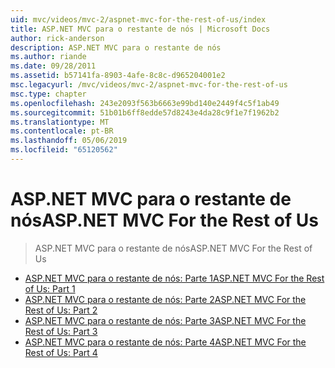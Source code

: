 ```yaml
---
uid: mvc/videos/mvc-2/aspnet-mvc-for-the-rest-of-us/index
title: ASP.NET MVC para o restante de nós | Microsoft Docs
author: rick-anderson
description: ASP.NET MVC para o restante de nós
ms.author: riande
ms.date: 09/28/2011
ms.assetid: b57141fa-8903-4afe-8c8c-d965204001e2
msc.legacyurl: /mvc/videos/mvc-2/aspnet-mvc-for-the-rest-of-us
msc.type: chapter
ms.openlocfilehash: 243e2093f563b6663e99bd140e2449f4c5f1ab49
ms.sourcegitcommit: 51b01b6ff8edde57d8243e4da28c9f1e7f1962b2
ms.translationtype: MT
ms.contentlocale: pt-BR
ms.lasthandoff: 05/06/2019
ms.locfileid: "65120562"
---
```

# <a name="aspnet-mvc-for-the-rest-of-us"></a><span data-ttu-id="75b46-103">ASP.NET MVC para o restante de nós</span><span class="sxs-lookup"><span data-stu-id="75b46-103">ASP.NET MVC For the Rest of Us</span></span>

> <span data-ttu-id="75b46-104">ASP.NET MVC para o restante de nós</span><span class="sxs-lookup"><span data-stu-id="75b46-104">ASP.NET MVC For the Rest of Us</span></span>

- [<span data-ttu-id="75b46-105">ASP.NET MVC para o restante de nós: Parte 1</span><span class="sxs-lookup"><span data-stu-id="75b46-105">ASP.NET MVC For the Rest of Us: Part 1</span></span>](aspnet-mvc-for-the-rest-of-us-part-1.md)
- [<span data-ttu-id="75b46-106">ASP.NET MVC para o restante de nós: Parte 2</span><span class="sxs-lookup"><span data-stu-id="75b46-106">ASP.NET MVC For the Rest of Us: Part 2</span></span>](aspnet-mvc-for-the-rest-of-us-part-2.md)
- [<span data-ttu-id="75b46-107">ASP.NET MVC para o restante de nós: Parte 3</span><span class="sxs-lookup"><span data-stu-id="75b46-107">ASP.NET MVC For the Rest of Us: Part 3</span></span>](aspnet-mvc-for-the-rest-of-us-part-3.md)
- [<span data-ttu-id="75b46-108">ASP.NET MVC para o restante de nós: Parte 4</span><span class="sxs-lookup"><span data-stu-id="75b46-108">ASP.NET MVC For the Rest of Us: Part 4</span></span>](aspnet-mvc-for-the-rest-of-us-part-4.md)
